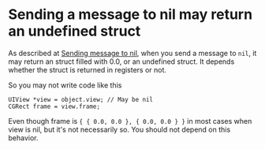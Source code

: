 # Sending a message to nil may return an undefined struct

As described at [Sending message to nil](http://developer.apple.com/library/ios/#documentation/Cocoa/Conceptual/ObjectiveC/Chapters/ocObjectsClasses.html#//apple_ref/doc/uid/TP30001163-CH11-SW7), when you send a message to `nil`, it may return an struct filled with 0.0, or an undefined struct. It depends whether the struct is returned in registers or not.

So you may not write code like this

    UIView *view = object.view; // May be nil
    CGRect frame = view.frame;

Even though frame is `{ { 0.0, 0.0 }, { 0.0, 0.0 } }` in most cases when view is nil, but it's not necessarily so. You should not depend on this behavior.
